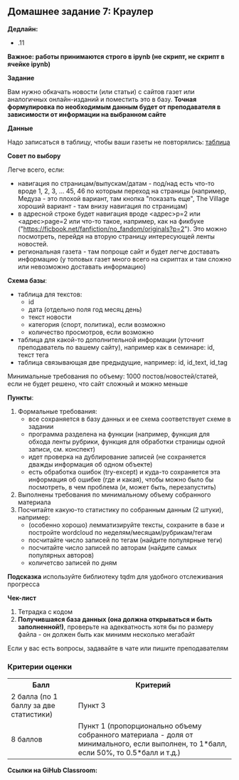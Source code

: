 ## Домашнее задание 7: Краулер

**Дедлайн:**
 
- .11 

**Важное: работы принимаются строго в ipynb (не скрипт, не скрипт в ячейке ipynb)**

**Задание**

Вам нужно обкачать новости (или статьи) с сайтов газет или аналогичных онлайн-изданий и поместить это в базу. **Точная формулировка по необходимым данным будет от преподавателя в зависимости от информации на выбранном сайте**

**Данные**

Надо записаться в таблицу, чтобы ваши газеты не повторялись: [таблица](https://docs.google.com/spreadsheets/d/1Lhp7P-GPtzPrA8seYlZEO3lcDHLN4M9BmLCSxpje0FM/edit?usp=sharing)

**Совет по выбору**

Легче всего, если:

- навигация по страницам/выпускам/датам - под/над есть что-то вроде 1, 2, 3, ... 45, 46 по которым переход на страницы (например, Медуза - это плохой вариант, там кнопка "показать еще", The Village хороший вариант - там внизу навигация по страницам)
- в адресной строке будет навигация вроде <адрес>p=2 или  <адрес>page=2 или что-то такое, например, как на фикбуке ("https://ficbook.net/fanfiction/no_fandom/originals?p=2"). Это можно посмотреть, перейдя на вторую страницу интересующей ленты новостей.
- региональная газета - там попроще сайт и будет легче доставать информацию (у топовых газет много всего на скриптах и там сложно или невозможно доставать информацию)

**Схема базы**:

- таблица для текстов:
    - id
    - дата (отдельно поля год месяц день)
    - текст новости
    - категория (спорт, политика), если возможно
    - количество просмотров, если возможно
- таблица для какой-то дополнительной информации (уточнит преподаватель по вашему сайту), например как в семинаре: id, текст тега
- таблица связывающая две предыдущие, например: id, id_text, id_tag

Минимальные требования по объему: 1000 постов/новостей/статей, если не будет решено, что сайт сложный и можно меньше

**Пункты**:

1. Формальные требования:
    - все сохраняется в базу данных и ее схема соответствует схеме в задании
    - программа разделена на функции (например, функция для обхода ленты рубрики, функция для обработки страницы одной записи, см. конспект)
    - идет проверка на дублирование записей (не сохраняется дважды информация об одном объекте)
    - есть обработка ошибок (try-except) и куда-то сохраняется эта информация об ошибке (где и какая), чтобы можно было бы посмотреть, в чем проблема (и, может быть, перезапустить)
2. Выполнены требования по минимальному объему собранного материала
3. Посчитайте какую-то статистику по собранным данным (2 штуки), например:
    - (особенно хорошо) лемматизируйте тексты, сохраните в базе и постройте wordcloud по неделям/месяцам/рубрикам/тегам
    - посчитайте число записей по тегам (найдите популярные теги)
    - посчитайте число записей по авторам (найдите самых популярных авторов)
    - количетсво записей по дням

**Подсказка** используйте библиотеку tqdm для удобного отслеживания прогресса

**Чек-лист**

1. Тетрадка с кодом
2. **Получившаяся база данных (она должна открываться и быть заполненной!)**, проверьте на адекватность хотя бы по размеру файла - он должен быть как минимм несколько мегабайт

Если у вас есть вопросы, задавайте в чате или пишите преподавателям

### Критерии оценки

<table>
    <tr><th>Балл</th><th>Критерий</th></tr>
    <tr><td>2 балла (по 1 баллу за две статистики)</td><td>Пункт 3</td></tr>
    <tr><td>8 баллов</td><td>Пункт 1 (пропорционально объему собранного материала - доля от минимального, если выполнен, то 1*балл, если 50%, то 0.5*балл и т.д.) </td></tr>
</table>


**Ссылки на GiHub Classroom:**
